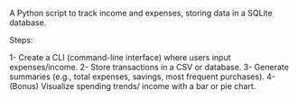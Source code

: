 A Python script to track income and expenses, storing data in a SQLite database.

Steps:

  1- Create a CLI (command-line interface) where users input expenses/income.
  2- Store transactions in a CSV or database.
  3- Generate summaries (e.g., total expenses, savings, most frequent purchases).
  4- (Bonus) Visualize spending trends/ income with a bar or pie chart.
